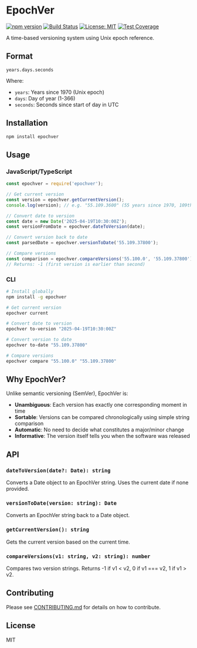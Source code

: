 # EpochVer

[![npm version](https://img.shields.io/npm/v/epochver.svg)](https://www.npmjs.com/package/epochver)
[![Build Status](https://github.com/sushiljainam/epochver/workflows/Node.js%20Package/badge.svg)](https://github.com/sushiljainam/epochver/actions)
[![License: MIT](https://img.shields.io/badge/License-MIT-yellow.svg)](https://opensource.org/licenses/MIT)
[![Test Coverage](https://img.shields.io/codecov/c/github/sushiljainam/epochver)](https://codecov.io/gh/sushiljainam/epochver)

A time-based versioning system using Unix epoch reference.

## Format

```
years.days.seconds
```

Where:
- `years`: Years since 1970 (Unix epoch)
- `days`: Day of year (1-366)
- `seconds`: Seconds since start of day in UTC

## Installation

```bash
npm install epochver
```

## Usage

### JavaScript/TypeScript

```js
const epochver = require('epochver');

// Get current version
const version = epochver.getCurrentVersion();
console.log(version); // e.g. "55.109.3600" (55 years since 1970, 109th day, 3600 seconds)

// Convert date to version
const date = new Date('2025-04-19T10:30:00Z');
const versionFromDate = epochver.dateToVersion(date);

// Convert version back to date
const parsedDate = epochver.versionToDate('55.109.37800');

// Compare versions
const comparison = epochver.compareVersions('55.100.0', '55.109.37800');
// Returns: -1 (first version is earlier than second)
```

### CLI

```bash
# Install globally
npm install -g epochver

# Get current version
epochver current

# Convert date to version
epochver to-version "2025-04-19T10:30:00Z"

# Convert version to date
epochver to-date "55.109.37800"

# Compare versions
epochver compare "55.100.0" "55.109.37800"
```

## Why EpochVer?

Unlike semantic versioning (SemVer), EpochVer is:

- **Unambiguous**: Each version has exactly one corresponding moment in time
- **Sortable**: Versions can be compared chronologically using simple string comparison
- **Automatic**: No need to decide what constitutes a major/minor change
- **Informative**: The version itself tells you when the software was released

## API

### `dateToVersion(date?: Date): string`

Converts a Date object to an EpochVer string. Uses the current date if none provided.

### `versionToDate(version: string): Date`

Converts an EpochVer string back to a Date object.

### `getCurrentVersion(): string`

Gets the current version based on the current time.

### `compareVersions(v1: string, v2: string): number`

Compares two version strings. Returns -1 if v1 < v2, 0 if v1 === v2, 1 if v1 > v2.

## Contributing

Please see [CONTRIBUTING.md](CONTRIBUTING.md) for details on how to contribute.

## License

MIT